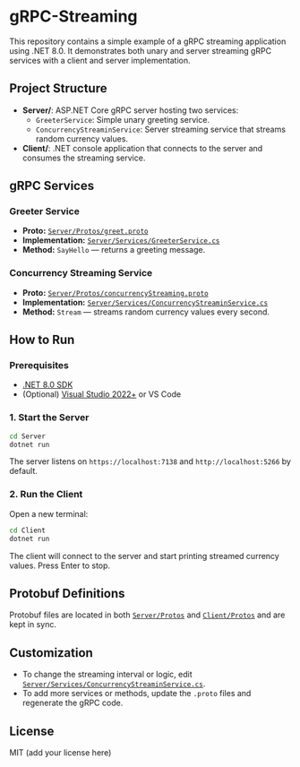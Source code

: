 # gRPC-Streaming

This repository contains a simple example of a gRPC streaming application using .NET 8.0. It demonstrates both unary and server streaming gRPC services with a client and server implementation.

## Project Structure

- **Server/**: ASP.NET Core gRPC server hosting two services:
	- `GreeterService`: Simple unary greeting service.
	- `ConcurrencyStreaminService`: Server streaming service that streams random currency values.
- **Client/**: .NET console application that connects to the server and consumes the streaming service.

## gRPC Services

### Greeter Service

- **Proto:** [`Server/Protos/greet.proto`](Server/Protos/greet.proto)
- **Implementation:** [`Server/Services/GreeterService.cs`](Server/Services/GreeterService.cs)
- **Method:** `SayHello` — returns a greeting message.

### Concurrency Streaming Service

- **Proto:** [`Server/Protos/concurrencyStreaming.proto`](Server/Protos/concurrencyStreaming.proto)
- **Implementation:** [`Server/Services/ConcurrencyStreaminService.cs`](Server/Services/ConcurrencyStreaminService.cs)
- **Method:** `Stream` — streams random currency values every second.

## How to Run

### Prerequisites

- [.NET 8.0 SDK](https://dotnet.microsoft.com/download)
- (Optional) [Visual Studio 2022+](https://visualstudio.microsoft.com/) or VS Code

### 1. Start the Server

```sh
cd Server
dotnet run
```

The server listens on `https://localhost:7138` and `http://localhost:5266` by default.

### 2. Run the Client

Open a new terminal:

```sh
cd Client
dotnet run
```

The client will connect to the server and start printing streamed currency values. Press Enter to stop.

## Protobuf Definitions

Protobuf files are located in both [`Server/Protos`](Server/Protos) and [`Client/Protos`](Client/Protos) and are kept in sync.

## Customization

- To change the streaming interval or logic, edit [`Server/Services/ConcurrencyStreaminService.cs`](Server/Services/ConcurrencyStreaminService.cs).
- To add more services or methods, update the `.proto` files and regenerate the gRPC code.

## License

MIT (add your license here)